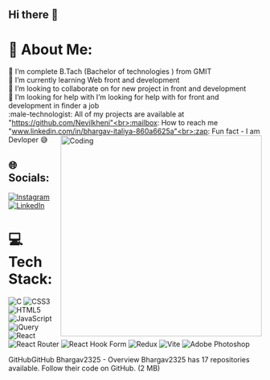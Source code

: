 ## Hi there :wave:
# :dizzy: About Me:
:telescope: I’m complete B.Tach (Bachelor of technologies ) from GMIT <br>:seedling: I’m currently learning Web front and development<br>:dancers: I’m looking to collaborate on for new project in front and development<br>:handshake: I’m looking for help with I’m looking for help with for front and development in finder a job<br>:male-technologist: All of my projects are available at "https://github.com/Nevilkheni"<br>:mailbox: How to reach me "www.linkedin.com/in/bhargav-italiya-860a6625a"<br>:zap: Fun fact - I am Devloper :sweat_smile:
<img align="right" alt="Coding" width="400" src="https://media.tenor.com/rePDfDWO3XoAAAAd/hacking.gif">
## :globe_with_meridians: Socials:
[![Instagram](https://img.shields.io/badge/Instagram-%23E4405F.svg?logo=Instagram&logoColor=white)](https://www.instagram.com/nevil_135/) [![LinkedIn](https://img.shields.io/badge/LinkedIn-%230077B5.svg?logo=linkedin&logoColor=white)](https://www.linkedin.com/in/nevil-kheni-a724222b3/)
# :computer: Tech Stack:
![C](https://img.shields.io/badge/c-%2300599C.svg?style=plastic&logo=c&logoColor=white) ![CSS3](https://img.shields.io/badge/css3-%231572B6.svg?style=plastic&logo=css3&logoColor=white) ![HTML5](https://img.shields.io/badge/html5-%23E34F26.svg?style=plastic&logo=html5&logoColor=white) ![JavaScript](https://img.shields.io/badge/javascript-%23323330.svg?style=plastic&logo=javascript&logoColor=%23F7DF1E) ![jQuery](https://img.shields.io/badge/jquery-%230769AD.svg?style=plastic&logo=jquery&logoColor=white) ![React](https://img.shields.io/badge/react-%2320232a.svg?style=plastic&logo=react&logoColor=%2361DAFB)  ![React Router](https://img.shields.io/badge/React_Router-CA4245?style=plastic&logo=react-router&logoColor=white) ![React Hook Form](https://img.shields.io/badge/React%20Hook%20Form-%23EC5990.svg?style=plastic&logo=reacthookform&logoColor=white) ![Redux](https://img.shields.io/badge/redux-%23593d88.svg?style=plastic&logo=redux&logoColor=white) ![Vite](https://img.shields.io/badge/vite-%23646CFF.svg?style=plastic&logo=vite&logoColor=white) ![Adobe Photoshop](https://img.shields.io/badge/adobe%20photoshop-%2331A8FF.svg?style=plastic&logo=adobe%20photoshop&logoColor=white)
<!-- Proudly created with GPRM ( https://gprm.itsvg.in ) -->
GitHubGitHub
Bhargav2325 - Overview
Bhargav2325 has 17 repositories available. Follow their code on GitHub.
(2 MB)
